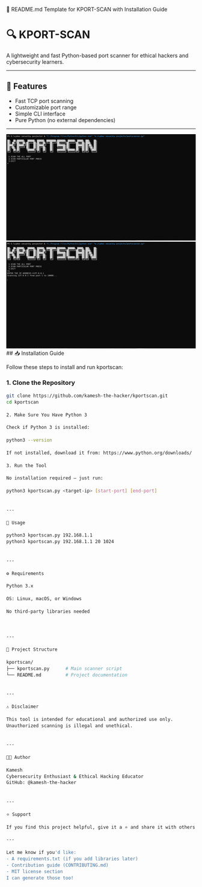 🧾 README.md Template for KPORT-SCAN with Installation Guide

# 🔍 KPORT-SCAN

A lightweight and fast Python-based port scanner for ethical hackers and cybersecurity learners.

---

## 📌 Features

- Fast TCP port scanning
- Customizable port range
- Simple CLI interface
- Pure Python (no external dependencies)

---
<img src="https://github.com/Kamesh-the-hacker/kport-scan/blob/main/Screenshot%202025-05-29%20004155.png" alt="kport-scan in action" width="600" />
<img src="https://github.com/Kamesh-the-hacker/kport-scan/blob/main/Screenshot%202025-05-29%20004343.png" alt="kport-scan in action" width="600" />
## 📥 Installation Guide

Follow these steps to install and run kportscan:

### 1. Clone the Repository

```bash
git clone https://github.com/kamesh-the-hacker/kportscan.git
cd kportscan

2. Make Sure You Have Python 3

Check if Python 3 is installed:

python3 --version

If not installed, download it from: https://www.python.org/downloads/

3. Run the Tool

No installation required — just run:

python3 kportscan.py <target-ip> [start-port] [end-port]


---

🚀 Usage

python3 kportscan.py 192.168.1.1
python3 kportscan.py 192.168.1.1 20 1024


---

⚙ Requirements

Python 3.x

OS: Linux, macOS, or Windows

No third-party libraries needed



---

📁 Project Structure

kportscan/
├── kportscan.py      # Main scanner script
└── README.md         # Project documentation


---

⚠ Disclaimer

This tool is intended for educational and authorized use only.
Unauthorized scanning is illegal and unethical.


---

👨‍💻 Author

Kamesh
Cybersecurity Enthusiast & Ethical Hacking Educator
GitHub: @kamesh-the-hacker


---

⭐ Support

If you find this project helpful, give it a ⭐ and share it with others!

---

Let me know if you'd like:
- A requirements.txt (if you add libraries later)
- Contribution guide (CONTRIBUTING.md)
- MIT license section  
I can generate those too!
